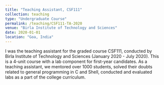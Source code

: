 ```yaml
---
title: "Teaching Assistant, CSF111"
collection: teaching
type: "Undergraduate Course"
permalink: /teaching/CSF111-TA-2020
venue: "Birla Institute of Technology and Sciences"
date: 2020-01-01
location: "Goa, India"
---
```

I was the teaching assistant for the graded course CSF111, conducted by Birla Institute of Technology and Sciences (January 2020 - July 2020). This is a 4-unit course with a lab component for first-year candidates. As a teaching assistant, we mentored over 1000 students, solved their doubts related to general programming in C and Shell, conducted and evaluated labs as a part of the college curriculum.
